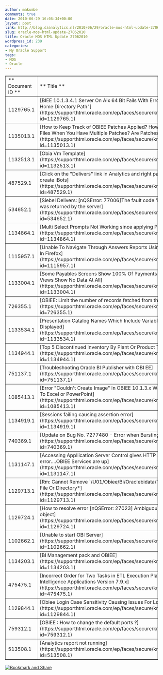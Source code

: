```yaml
---
author: makumbe
comments: true
date: 2010-06-29 16:08:34+00:00
layout: post
link: http://blog.daanalytics.nl/2010/06/29/oracle-mos-html-update-27062010/
slug: oracle-mos-html-update-27062010
title: Oracle MOS HTML Update 27062010
wordpress_id: 239
categories:
- My Oracle Support
tags:
- MOS
- Oracle
---
```


<table cellpadding="0" cellspacing="3" border="1" width="100%" >
<tbody >
<tr >

<td >** Document   ID **
</td>

<td >** Title **
</td>

<td >** Doc   Type **
</td>

<td >** Modified   Date **
</td>
</tr>
<tr >

<td >1129765.1
</td>

<td >[BIEE   10.1.3.4.1 Server On Aix 64 Bit Fails With Error "Not a Valid Oracle BI   Home Directory Path"](https://supporthtml.oracle.com/ep/faces/secure/km/DocumentDisplay.jspx?id=1129765.1)
</td>

<td >PROBLEM
</td>

<td >21-JUN-10
</td>
</tr>
<tr >

<td >1135013.1
</td>

<td >[How to Keep   Track of OBIEE Patches Applied? How To Handle Version.Txt Files When You Have   Multiple Patches? Are Patches Cumulative?](https://supporthtml.oracle.com/ep/faces/secure/km/DocumentDisplay.jspx?id=1135013.1)
</td>

<td >HOWTO
</td>

<td >25-JUN-10
</td>
</tr>
<tr >

<td >1132513.1
</td>

<td >[Obia Vm Template](https://supporthtml.oracle.com/ep/faces/secure/km/DocumentDisplay.jspx?id=1132513.1)
</td>

<td >HOWTO
</td>

<td >23-JUN-10
</td>
</tr>
<tr >

<td >487529.1
</td>

<td >[Click on the "Delivers" link in Analytics and right   panel is blank, so cannot create iBots](https://supporthtml.oracle.com/ep/faces/secure/km/DocumentDisplay.jspx?id=487529.1)
</td>

<td >PROBLEM
</td>

<td >21-JUN-10
</td>
</tr>
<tr >

<td >534652.1
</td>

<td >[Siebel Delivers: [nQSError: 77006]The fault code 'insufficientPrivileges'   was returned by the server](https://supporthtml.oracle.com/ep/faces/secure/km/DocumentDisplay.jspx?id=534652.1)
</td>

<td >PROBLEM
</td>

<td >24-JUN-10
</td>
</tr>
<tr >

<td >1134864.1
</td>

<td >[Multi   Select Prompts Not Working since applying Patch: 9280334](https://supporthtml.oracle.com/ep/faces/secure/km/DocumentDisplay.jspx?id=1134864.1)
</td>

<td >PROBLEM
</td>

<td >25-JUN-10
</td>
</tr>
<tr >

<td >1115957.1
</td>

<td >[Unable To Navigate Through Answers Reports Using Links And   Drill-Downs In Firefox](https://supporthtml.oracle.com/ep/faces/secure/km/DocumentDisplay.jspx?id=1115957.1)
</td>

<td >PROBLEM
</td>

<td >21-JUN-10
</td>
</tr>
<tr >

<td >1133004.1
</td>

<td >[Some   Payables Screens Show 100% Of Payments Overdue, Yet Aging Views Show No Data   At All](https://supporthtml.oracle.com/ep/faces/secure/km/DocumentDisplay.jspx?id=1133004.1)
</td>

<td >PROBLEM
</td>

<td >23-JUN-10
</td>
</tr>
<tr >

<td >726355.1
</td>

<td >[OBIEE:   Limit the number of records fetched from the database](https://supporthtml.oracle.com/ep/faces/secure/km/DocumentDisplay.jspx?id=726355.1)
</td>

<td >HOWTO
</td>

<td >24-JUN-10
</td>
</tr>
<tr >

<td >1133534.1
</td>

<td >[Presentation   Catalog Names Which Include Variables Are Improperly Displayed](https://supporthtml.oracle.com/ep/faces/secure/km/DocumentDisplay.jspx?id=1133534.1)
</td>

<td >PROBLEM
</td>

<td >24-JUN-10
</td>
</tr>
<tr >

<td >1134944.1
</td>

<td >[Top 5   Discontinued Inventory By Plant Or Product Type](https://supporthtml.oracle.com/ep/faces/secure/km/DocumentDisplay.jspx?id=1134944.1)
</td>

<td >HOWTO
</td>

<td >25-JUN-10
</td>
</tr>
<tr >

<td >751137.1
</td>

<td >[Troubleshooting   Oracle BI Publisher with OBI EE](https://supporthtml.oracle.com/ep/faces/secure/km/DocumentDisplay.jspx?id=751137.1)
</td>

<td >HOWTO
</td>

<td >20-JUN-10
</td>
</tr>
<tr >

<td >1085413.1
</td>

<td >[Error   "Couldn't Create Image" In OBIEE 10.1.3.x When Downloading Chart To   Excel or PowerPoint](https://supporthtml.oracle.com/ep/faces/secure/km/DocumentDisplay.jspx?id=1085413.1)
</td>

<td >PROBLEM
</td>

<td >23-JUN-10
</td>
</tr>
<tr >

<td >1134919.1
</td>

<td >[Sessions   failing causing assertion error](https://supporthtml.oracle.com/ep/faces/secure/km/DocumentDisplay.jspx?id=1134919.1)
</td>

<td >PROBLEM
</td>

<td >25-JUN-10
</td>
</tr>
<tr >

<td >740369.1
</td>

<td >[Update on   Bug No. 7277480 - Error when Bursting a BI Publisher Report](https://supporthtml.oracle.com/ep/faces/secure/km/DocumentDisplay.jspx?id=740369.1)
</td>

<td >PROBLEM
</td>

<td >20-JUN-10
</td>
</tr>
<tr >

<td >1131147.1
</td>

<td >[Accessing Appllication Server Control gives HTTP 404 not   found error....OBIEE Services are up](https://supporthtml.oracle.com/ep/faces/secure/km/DocumentDisplay.jspx?id=1131147.1)
</td>

<td >HOWTO
</td>

<td >22-JUN-10
</td>
</tr>
<tr >

<td >1129713.1
</td>

<td >[Rm: Cannot Remove `/U01/Obiee/Bi/Oraclebidata/Tmp/Nqs_.Tmp':   No Such File Or Directory*](https://supporthtml.oracle.com/ep/faces/secure/km/DocumentDisplay.jspx?id=1129713.1)
</td>

<td >HOWTO
</td>

<td >21-JUN-10
</td>
</tr>
<tr >

<td >1129724.1
</td>

<td >[How to resolve error [nQSError: 27023] Ambiguous Connection   Pool object](https://supporthtml.oracle.com/ep/faces/secure/km/DocumentDisplay.jspx?id=1129724.1)
</td>

<td >HOWTO
</td>

<td >21-JUN-10
</td>
</tr>
<tr >

<td >1102662.1
</td>

<td >[Unable to   start OBI Server](https://supporthtml.oracle.com/ep/faces/secure/km/DocumentDisplay.jspx?id=1102662.1)
</td>

<td >PROBLEM
</td>

<td >21-JUN-10
</td>
</tr>
<tr >

<td >1134203.1
</td>

<td >[BI   Management pack and OBIEE](https://supporthtml.oracle.com/ep/faces/secure/km/DocumentDisplay.jspx?id=1134203.1)
</td>

<td >HOWTO
</td>

<td >24-JUN-10
</td>
</tr>
<tr >

<td >475475.1
</td>

<td >[Incorrect   Order for Two Tasks in ETL Execution Plan in Oracle Business Intelligence   Applications Version 7.9.x](https://supporthtml.oracle.com/ep/faces/secure/km/DocumentDisplay.jspx?id=475475.1)
</td>

<td >ALERT
</td>

<td >22-JUN-10
</td>
</tr>
<tr >

<td >1129844.1
</td>

<td >[Obiee Login Case Sensitivity Causing Issues For Ldap Group   Lookups](https://supporthtml.oracle.com/ep/faces/secure/km/DocumentDisplay.jspx?id=1129844.1)
</td>

<td >PROBLEM
</td>

<td >21-JUN-10
</td>
</tr>
<tr >

<td >759312.1
</td>

<td >[OBIEE : How to change the default ports ?](https://supporthtml.oracle.com/ep/faces/secure/km/DocumentDisplay.jspx?id=759312.1)
</td>

<td >HOWTO
</td>

<td >22-JUN-10
</td>
</tr>
<tr >

<td >513508.1
</td>

<td >[Analytics   report not running](https://supporthtml.oracle.com/ep/faces/secure/km/DocumentDisplay.jspx?id=513508.1)
</td>

<td >PROBLEM
</td>

<td >20-JUN-10
</td>
</tr>
</tbody>
</table>




[![Bookmark and Share](http://s7.addthis.com/static/btn/v2/lg-share-en.gif)](http://www.addthis.com/bookmark.php?v=250&username=makumbe)




